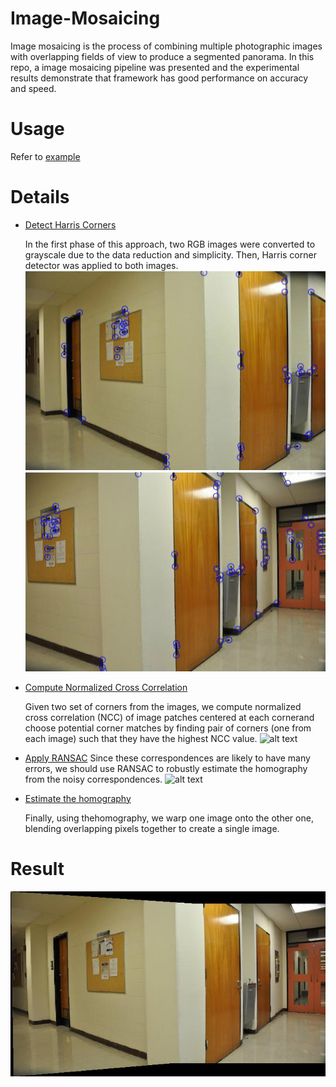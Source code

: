 # Image-Mosaicing
Image mosaicing is the process of combining multiple photographic images with overlapping fields of view to produce a segmented panorama. In this repo, a image mosaicing pipeline was presented and the experimental results demonstrate that framework has good performance on accuracy and speed.
# Usage
Refer to [example](https://github.com/zhangchicheng/Image-Mosaicing/blob/master/example.m)
# Details
* [Detect Harris Corners](https://github.com/zhangchicheng/Image-Mosaicing/blob/master/src/detectHarris.m)

  In the first phase of this approach, two RGB images were converted to grayscale due to the data reduction and simplicity. Then, Harris corner detector was applied to both images.
  ![alt text](https://github.com/zhangchicheng/Image-Mosaicing/blob/master/images/eg1/harriscorner1.jpg)
  ![alt text](https://github.com/zhangchicheng/Image-Mosaicing/blob/master/images/eg1/harriscorner2.jpg)

* [Compute Normalized Cross Correlation](https://github.com/zhangchicheng/Image-Mosaicing/blob/master/src/calcNormxcorrelation.m)

  Given two set of corners from the images, we compute normalized cross correlation (NCC) of image patches centered at each cornerand choose potential corner matches by finding pair of corners (one from each image) such that they have the highest NCC value.
  ![alt text](https://github.com/zhangchicheng/Image-Mosaicing/blob/master/images/eg1/badlines.jpg)
  
* [Apply RANSAC](https://github.com/zhangchicheng/Image-Mosaicing/blob/master/src/runRANSAC.m)
  Since these correspondences are likely to have many errors, we should use RANSAC to robustly estimate the homography from the noisy correspondences.
   ![alt text](https://github.com/zhangchicheng/Image-Mosaicing/blob/master/images/eg1/goodlines.jpg)
  
* [Estimate the homography](https://github.com/zhangchicheng/Image-Mosaicing/blob/master/src/findHomography.m)

  Finally, using thehomography, we warp one image onto the other one, blending overlapping pixels together to create a single image.
# Result
![alt text](https://github.com/zhangchicheng/Image-Mosaicing/blob/master/images/eg1/combined.jpg "combined")
